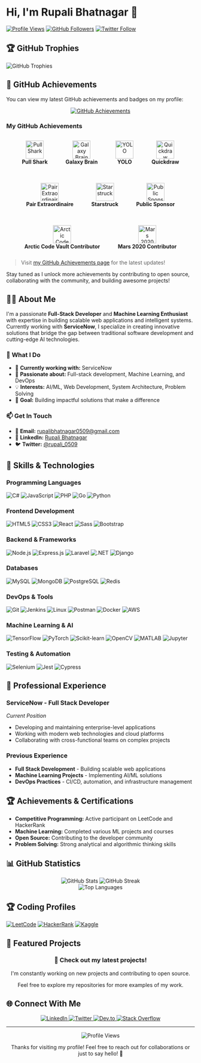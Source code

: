 # Hi, I'm Rupali Bhatnagar 👋

[![Profile Views](https://komarev.com/ghpvc/?username=Rupali59&label=Profile%20views&color=0e75b6&style=flat)](https://github.com/Rupali59)
[![GitHub Followers](https://img.shields.io/github/followers/Rupali59?label=Followers&style=social)](https://github.com/Rupali59)
[![Twitter Follow](https://img.shields.io/twitter/follow/rupali_0509?logo=twitter&style=social)](https://twitter.com/rupali_0509)

## 🏆 GitHub Trophies

![GitHub Trophies](https://github-profile-trophy.vercel.app?username=Rupali59&theme=onedark&row=1&column=7&margin-w=15&margin-h=15)

## 🥇 GitHub Achievements

You can view my latest GitHub achievements and badges on my profile:

<p align="center">
  <a href="https://github.com/Rupali59?tab=achievements" target="_blank">
    <img src="https://img.shields.io/badge/-View%20My%20GitHub%20Achievements-blue?style=for-the-badge&logo=github" alt="GitHub Achievements" />
  </a>
</p>

### My GitHub Achievements

<div align="center">
  <div style="display: flex; flex-wrap: wrap; justify-content: center; gap: 24px;">
    <div style="display: inline-block; margin: 12px; text-align: center;">
      <img src="https://github.githubassets.com/images/modules/profile/achievements/pull-shark-default.png" width="48" height="48" alt="Pull Shark" /><br/>
      <b>Pull Shark</b>
    </div>
    <div style="display: inline-block; margin: 12px; text-align: center;">
      <img src="https://github.githubassets.com/images/modules/profile/achievements/galaxy-brain-default.png" width="48" height="48" alt="Galaxy Brain" /><br/>
      <b>Galaxy Brain</b>
    </div>
    <div style="display: inline-block; margin: 12px; text-align: center;">
      <img src="https://github.githubassets.com/images/modules/profile/achievements/yolo-default.png" width="48" height="48" alt="YOLO" /><br/>
      <b>YOLO</b>
    </div>
    <div style="display: inline-block; margin: 12px; text-align: center;">
      <img src="https://github.githubassets.com/images/modules/profile/achievements/quickdraw-default.png" width="48" height="48" alt="Quickdraw" /><br/>
      <b>Quickdraw</b>
    </div>
    <div style="display: inline-block; margin: 12px; text-align: center;">
      <img src="https://github.githubassets.com/images/modules/profile/achievements/pair-extraordinaire-default.png" width="48" height="48" alt="Pair Extraordinaire" /><br/>
      <b>Pair Extraordinaire</b>
    </div>
    <div style="display: inline-block; margin: 12px; text-align: center;">
      <img src="https://github.githubassets.com/images/modules/profile/achievements/starstruck-default.png" width="48" height="48" alt="Starstruck" /><br/>
      <b>Starstruck</b>
    </div>
    <div style="display: inline-block; margin: 12px; text-align: center;">
      <img src="https://github.githubassets.com/images/modules/profile/achievements/public-sponsor-default.png" width="48" height="48" alt="Public Sponsor" /><br/>
      <b>Public Sponsor</b>
    </div>
    <div style="display: inline-block; margin: 12px; text-align: center;">
      <img src="https://github.githubassets.com/images/modules/profile/achievements/arctic-code-vault-contributor-default.png" width="48" height="48" alt="Arctic Code Vault Contributor" /><br/>
      <b>Arctic Code Vault Contributor</b>
    </div>
    <div style="display: inline-block; margin: 12px; text-align: center;">
      <img src="https://github.githubassets.com/images/modules/profile/achievements/mars-2020-contributor-default.png" width="48" height="48" alt="Mars 2020 Contributor" /><br/>
      <b>Mars 2020 Contributor</b>
    </div>
  </div>
</div>

> Visit [my GitHub Achievements page](https://github.com/Rupali59?tab=achievements) for the latest updates!

Stay tuned as I unlock more achievements by contributing to open source, collaborating with the community, and building awesome projects!

## 👨‍💻 About Me

I'm a passionate **Full-Stack Developer** and **Machine Learning Enthusiast** with expertise in building scalable web applications and intelligent systems. Currently working with **ServiceNow**, I specialize in creating innovative solutions that bridge the gap between traditional software development and cutting-edge AI technologies.

### 🎯 **What I Do**

- 🔭 **Currently working with:** ServiceNow
- 🌱 **Passionate about:** Full-stack development, Machine Learning, and DevOps
- 💡 **Interests:** AI/ML, Web Development, System Architecture, Problem Solving
- 🚀 **Goal:** Building impactful solutions that make a difference

### 📫 **Get In Touch**

- 📧 **Email:** [rupalibhatnagar0509@gmail.com](mailto:rupalibhatnagar0509@gmail.com)
- 💼 **LinkedIn:** [Rupali Bhatnagar](https://linkedin.com/in/rupali-bhatnagar-b4864957)
- 🐦 **Twitter:** [@rupali_0509](https://twitter.com/rupali_0509)

## 🚀 Skills & Technologies

### Programming Languages

![C#](https://img.shields.io/badge/-C%23-239120?style=flat-square&logo=c-sharp&logoColor=white)
![JavaScript](https://img.shields.io/badge/-JavaScript-F7DF1E?style=flat-square&logo=javascript&logoColor=black)
![PHP](https://img.shields.io/badge/-PHP-777BB4?style=flat-square&logo=php&logoColor=white)
![Go](https://img.shields.io/badge/-Go-00ADD8?style=flat-square&logo=go&logoColor=white)
![Python](https://img.shields.io/badge/-Python-3776AB?style=flat-square&logo=python&logoColor=white)

### Frontend Development

![HTML5](https://img.shields.io/badge/-HTML5-E34F26?style=flat-square&logo=html5&logoColor=white)
![CSS3](https://img.shields.io/badge/-CSS3-1572B6?style=flat-square&logo=css3&logoColor=white)
![React](https://img.shields.io/badge/-React-61DAFB?style=flat-square&logo=react&logoColor=black)
![Sass](https://img.shields.io/badge/-Sass-CC6699?style=flat-square&logo=sass&logoColor=white)
![Bootstrap](https://img.shields.io/badge/-Bootstrap-563D7C?style=flat-square&logo=bootstrap&logoColor=white)

### Backend & Frameworks

![Node.js](https://img.shields.io/badge/-Node.js-339933?style=flat-square&logo=node.js&logoColor=white)
![Express.js](https://img.shields.io/badge/-Express.js-000000?style=flat-square&logo=express&logoColor=white)
![Laravel](https://img.shields.io/badge/-Laravel-FF2D20?style=flat-square&logo=laravel&logoColor=white)
![.NET](https://img.shields.io/badge/-.NET-512BD4?style=flat-square&logo=.net&logoColor=white)
![Django](https://img.shields.io/badge/-Django-092E20?style=flat-square&logo=django&logoColor=white)

### Databases

![MySQL](https://img.shields.io/badge/-MySQL-4479A1?style=flat-square&logo=mysql&logoColor=white)
![MongoDB](https://img.shields.io/badge/-MongoDB-47A248?style=flat-square&logo=mongodb&logoColor=white)
![PostgreSQL](https://img.shields.io/badge/-PostgreSQL-336791?style=flat-square&logo=postgresql&logoColor=white)
![Redis](https://img.shields.io/badge/-Redis-DC382D?style=flat-square&logo=redis&logoColor=white)

### DevOps & Tools

![Git](https://img.shields.io/badge/-Git-F05032?style=flat-square&logo=git&logoColor=white)
![Jenkins](https://img.shields.io/badge/-Jenkins-D24939?style=flat-square&logo=jenkins&logoColor=white)
![Linux](https://img.shields.io/badge/-Linux-FCC624?style=flat-square&logo=linux&logoColor=black)
![Postman](https://img.shields.io/badge/-Postman-FF6C37?style=flat-square&logo=postman&logoColor=white)
![Docker](https://img.shields.io/badge/-Docker-2496ED?style=flat-square&logo=docker&logoColor=white)
![AWS](https://img.shields.io/badge/-AWS-232F3E?style=flat-square&logo=amazon-aws&logoColor=white)

### Machine Learning & AI

![TensorFlow](https://img.shields.io/badge/-TensorFlow-FF6F00?style=flat-square&logo=tensorflow&logoColor=white)
![PyTorch](https://img.shields.io/badge/-PyTorch-EE4C2C?style=flat-square&logo=pytorch&logoColor=white)
![Scikit-learn](https://img.shields.io/badge/-Scikit--learn-F7931E?style=flat-square&logo=scikit-learn&logoColor=white)
![OpenCV](https://img.shields.io/badge/-OpenCV-5C3EE8?style=flat-square&logo=opencv&logoColor=white)
![MATLAB](https://img.shields.io/badge/-MATLAB-0076A8?style=flat-square&logo=matlab&logoColor=white)
![Jupyter](https://img.shields.io/badge/-Jupyter-F37626?style=flat-square&logo=jupyter&logoColor=white)

### Testing & Automation

![Selenium](https://img.shields.io/badge/-Selenium-43B02A?style=flat-square&logo=selenium&logoColor=white)
![Jest](https://img.shields.io/badge/-Jest-C21325?style=flat-square&logo=jest&logoColor=white)
![Cypress](https://img.shields.io/badge/-Cypress-17202C?style=flat-square&logo=cypress&logoColor=white)

## 💼 Professional Experience

### **ServiceNow** - Full Stack Developer

_Current Position_

- Developing and maintaining enterprise-level applications
- Working with modern web technologies and cloud platforms
- Collaborating with cross-functional teams on complex projects

### **Previous Experience**

- **Full Stack Development** - Building scalable web applications
- **Machine Learning Projects** - Implementing AI/ML solutions
- **DevOps Practices** - CI/CD, automation, and infrastructure management

## 🏆 Achievements & Certifications

- **Competitive Programming:** Active participant on LeetCode and HackerRank
- **Machine Learning:** Completed various ML projects and courses
- **Open Source:** Contributing to the developer community
- **Problem Solving:** Strong analytical and algorithmic thinking skills

## 📊 GitHub Statistics

<div align="center">
  <img src="https://github-readme-stats.vercel.app/api?username=Rupali59&show_icons=true&theme=radical" alt="GitHub Stats" />
  <img src="https://github-readme-streak-stats.herokuapp.com/?user=Rupali59&theme=radical" alt="GitHub Streak" />
</div>

<div align="center">
  <img src="https://github-readme-stats.vercel.app/api/top-langs?username=Rupali59&show_icons=true&theme=radical&layout=compact" alt="Top Languages" />
</div>

## 🏆 Coding Profiles

[![LeetCode](https://img.shields.io/badge/-LeetCode-FFA116?style=for-the-badge&logo=leetcode&logoColor=black)](https://leetcode.com/Rupali59/)
[![HackerRank](https://img.shields.io/badge/-HackerRank-00EA64?style=for-the-badge&logo=hackerrank&logoColor=black)](https://www.hackerrank.com/profile/Rupali59)
[![Kaggle](https://img.shields.io/badge/-Kaggle-20BEFF?style=for-the-badge&logo=kaggle&logoColor=white)](https://kaggle.com/rbhatnagar59)

## 🌟 Featured Projects

<div align="center">
  <h3>🚀 Check out my latest projects!</h3>
  <p>I'm constantly working on new projects and contributing to open source.</p>
  <p>Feel free to explore my repositories for more examples of my work.</p>
</div>

## 🌐 Connect With Me

<div align="center">
  <a href="https://linkedin.com/in/rupali-bhatnagar-b4864957" target="_blank">
    <img src="https://img.shields.io/badge/-LinkedIn-0077B5?style=for-the-badge&logo=linkedin&logoColor=white" alt="LinkedIn" />
  </a>
  <a href="https://twitter.com/rupali_0509" target="_blank">
    <img src="https://img.shields.io/badge/-Twitter-1DA1F2?style=for-the-badge&logo=twitter&logoColor=white" alt="Twitter" />
  </a>
  <a href="https://dev.to/rupali59" target="_blank">
    <img src="https://img.shields.io/badge/-Dev.to-0A0A0A?style=for-the-badge&logo=dev.to&logoColor=white" alt="Dev.to" />
  </a>
  <a href="https://stackoverflow.com/users/9696805" target="_blank">
    <img src="https://img.shields.io/badge/-Stack%20Overflow-FE7A16?style=for-the-badge&logo=stack-overflow&logoColor=white" alt="Stack Overflow" />
  </a>
</div>

---

<div align="center">
  <img src="https://komarev.com/ghpvc/?username=Rupali59&style=flat-square&color=blue" alt="Profile Views" />
  <p>Thanks for visiting my profile! Feel free to reach out for collaborations or just to say hello! 👋</p>
</div>
